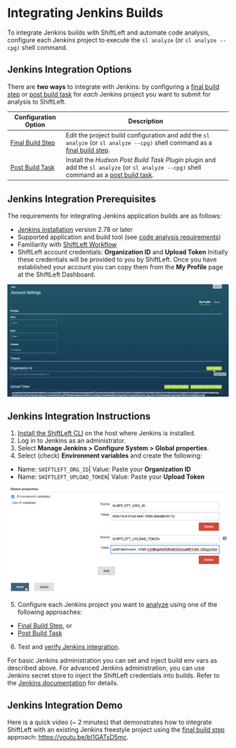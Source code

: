 # Integrating Jenkins Builds

To integrate Jenkins builds with ShiftLeft and automate code analysis, configure each Jenkins project to execute the `sl analyze` (or `sl analyze --cpg)` shell command.

## Jenkins Integration Options

There are **two ways** to integrate with Jenkins: by configuring a [final build step](doc:jenkins-final-build-step) or [post build task](doc:jenkins-post-build-task) for *each* Jenkins project you want to submit for analysis to ShiftLeft.

Configuration Option | Description
--- | ---
[Final Build Step](doc:jenkins-final-build-step) | Edit the project build configuration and add the `sl analyze` (or `sl analyze --cpg)` shell command as a [final build step](doc:jenkins-final-build-step).
[Post Build Task](doc:jenkins-post-build-task) | Install the *Hudson Post Build Task Plugin* plugin and add the `sl analyze` (or `sl analyze --cpg)` shell command as a [post build task](doc:jenkins-post-build-task).

## Jenkins Integration Prerequisites

The requirements for integrating Jenkins application builds are as follows:

- [Jenkins installation](https://jenkins.io/changelog/) version 2.78 or later
- Supported application and build tool (see [code analysis requirements](doc:requirements#section-code-analysis-requirements))
- Familiarity with [ShiftLeft Workflow](doc:getting-started#section-shiftleft-workflow) 
- ShiftLeft account credentials: **Organization ID** and **Upload Token**
Initially these credentials will be provided to you by ShiftLeft. Once you have established your account you can copy them from the **My Profile** page at the ShiftLeft Dashboard.

![Get ShiftLeft Account Credentials](copy-org.png)

## Jenkins Integration Instructions

1. [Install the ShiftLeft CLI](doc:cli#section-installation) on the host where Jenkins is installed.
2. Log in to Jenkins as an administrator.
3. Select **Manage Jenkins > Configure System > Global properties**. 
4. Select (check) **Environment variables** and create the following:
  * Name: `SHIFTLEFT_ORG_ID`| Value: Paste your **Organization ID**
  * Name: `SHIFTLEFT_UPLOAD_TOKEN`| Value: Paste your **Upload Token**

  ![Adding Jenkins environment variables for ShiftLeft authentication](jenkins-envvars.png)

5. Configure each Jenkins project you want to [analyze](doc:analyze) using one of the following approaches: 
 * [Final Build Step](doc:jenkins-final-build-step), or
 * [Post Build Task](doc:jenkins-post-build-task)
6. Test and [verify Jenkins integration](doc:jenkins-verify).

For basic Jenkins administration you can set and inject build env vars as described above. For advanced Jenkins administration, you can use Jenkins secret store to inject the ShiftLeft credentials into builds. Refer to the [Jenkins documentation](https://jenkins.io/doc/) for details.

## Jenkins Integration Demo

Here is a quick video (~ 2 minutes) that demonstrates how to integrate ShiftLeft with an existing Jenkins freestyle project using the [final build step](doc:jenkins-final-build-step) approach: https://youtu.be/bI1GATsD5mc.
